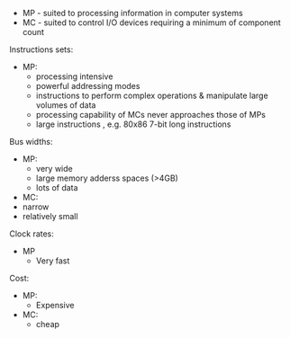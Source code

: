 - MP - suited to processing information in computer systems
- MC - suited to control I/O devices requiring a minimum of component count


Instructions sets:
- MP:
	- processing intensive
	- powerful addressing modes
	- instructions to perform complex operations & manipulate large volumes of data
	- processing capability of MCs never approaches those of MPs
	- large instructions , e.g. 80x86 7-bit long instructions


Bus widths:
- MP:
	- very wide
	- large memory adderss spaces (>4GB)
	- lots of data
- MC: 
- narrow 
- relatively small

Clock rates:
- MP
	- Very fast

Cost:
- MP:
	- Expensive
- MC:
	- cheap